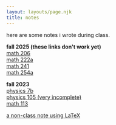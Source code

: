```yaml
---
layout: layouts/page.njk
title: notes
---
```


here are some notes i wrote during class.

**fall 2025 (these links don't work yet)**<br>
<a href=""> math 206 </a><br>
<a href=""> math 222a </a><br>
<a href=""> math 241 </a><br>
<a href=""> math 254a </a>

**fall 2023**<br>
<a href="/assets/notes/phys 7b.pdf"> physics 7b </a><br>
<a href="/assets/notes/phys 105.pdf"> physics 105 (very incomplete) </a><br>
<a href="/assets/notes/math 113.pdf"> math 113 </a>

<a href = "/glossary/notes/note1"> a non-class note using LaTeX </a>